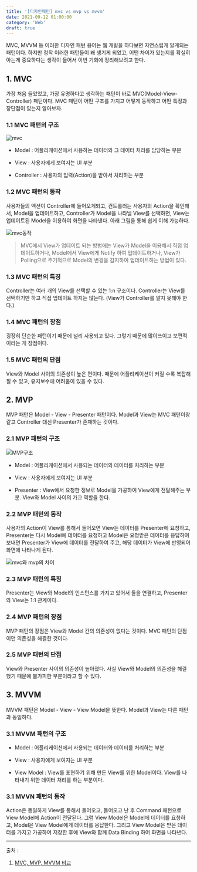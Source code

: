 ```yaml
---
title: '[디자인패턴] mvc vs mvp vs mvvm'
date: 2021-09-12 01:00:00
category: 'Web'
draft: true
---
```


MVC, MVVM 등 이러한 디자인 패턴 용어는 웹 개발을 하다보면 자연스럽게 알게되는 패턴이다. 하지만 정작 이러한 패턴들이 왜 생기게 되었고, 어떤 차이가 있는지를 확실히 아는게 중요하다는 생각이 들어서 이번 기회에 정리해보려고 한다.

## 1. MVC

가장 처음 들었었고, 가장 유명하다고 생각하는 패턴이 바로 MVC(Model-View-Controller) 패턴이다. MVC 패턴이 어떤 구조를 가지고 어떻게 동작하고 어떤 특징과 장단점이 있는지 알아보자.

### 1.1 MVC 패턴의 구조

![mvc](https://img1.daumcdn.net/thumb/R1280x0/?scode=mtistory2&fname=https%3A%2F%2Fblog.kakaocdn.net%2Fdn%2F7IE8f%2FbtqBRvw9sFF%2FAGLRdsOLuvNZ9okmGOlkx1%2Fimg.png)

- Model : 어플리케이션에서 사용하는 데이터와 그 데이터 처리를 담당하는 부분

- View : 사용자에게 보여지는 UI 부분

- Controller : 사용자의 입력(Action)을 받아서 처리하는 부분

### 1.2 MVC 패턴의 동작

사용자들의 액션이 Controller에 들어오게되고, 컨트롤러는 사용자의 Action을 확인해서, Model을 업데이트하고, Controller가 Model을 나타낼 View를 선택하면, View는 업데이트된 Model을 이용하여 화면을 나타낸다. 아래 그림을 통해 쉽게 이해 가능하다.

![mvc동작](https://miro.medium.com/max/1000/1*23_6IjYfnybitGq4jO0QCg.gif)

> MVC에서 View가 업데이트 되는 방법에는 View가 Model을 이용해서 직접 업데이트하거나, Model에서 View에게 Notify 하여 업데이트하거나, View가 Polling으로 주기적으로 Model의 변경을 감지하여 업데이트하는 방법이 있다.

### 1.3 MVC 패턴의 특징

Controller는 여러 개의 View를 선택할 수 있는 1:n 구조이다. Controller는 View를 선택하기만 하고 직접 업데이트 하지는 않는다. (View가 Controller를 알지 못해야 한다.)

### 1.4 MVC 패턴의 장점

굉장히 단순한 패턴이기 때문에 널리 사용되고 있다. 그렇기 때문에 많이쓰이고 보편적이라는 게 장점이다.

### 1.5 MVC 패턴의 단점

View와 Model 사이의 의존성이 높은 편이다. 때문에 어플리케이션이 커질 수록 복잡해질 수 있고, 유지보수에 어려움이 있을 수 있다.

## 2. MVP

MVP 패턴은 Model - View - Presenter 패턴이다. Model과 View는 MVC 패턴이랑 같고 Controller 대신 Presenter가 존재하는 것이다.

### 2.1 MVP 패턴의 구조

![MVP구조](https://img1.daumcdn.net/thumb/R1280x0/?scode=mtistory2&fname=https%3A%2F%2Fblog.kakaocdn.net%2Fdn%2FclZlsT%2FbtqBTLzeUCL%2FIDA8Ga6Yarndgr88g9Nkhk%2Fimg.png)

- Model : 어플리케이션에서 사용되는 데이터와 데이터를 처리하는 부분

- View : 사용자에게 보여지는 UI 부분

- Presenter : View에서 요청한 정보로 Model을 가공하여 View에게 전달해주는 부분. View와 Model 사이의 가교 역할을 한다.

### 2.2 MVP 패턴의 동작

사용자의 Action이 View를 통해서 들어오면 View는 데이터를 Presenter에 요청하고, Presenter는 다시 Model에 데이터를 요청하고 Model은 요청받은 데이터를 응답하여 보내면 Presenter가 View에 데이터를 전달하여 주고, 해당 데이터가 View에 반영되어 화면에 나타나게 된다.

![mvc와 mvp의 차이](https://i1.wp.com/www.vangeloven.net/wp-content/uploads/2016/05/xQe2B.gif?resize=712%2C405)

### 2.3 MVP 패턴의 특징

Presenter는 View와 Model의 인스턴스를 가지고 있어서 둘을 연결하고, Presenter와 View는 1:1 관계이다.

### 2.4 MVP 패턴의 장점

MVP 패턴의 장점은 View와 Model 간의 의존성이 없다는 것이다. MVC 패턴의 단점이던 의존성을 해결한 것이다.

### 2.5 MVP 패턴의 단점

View와 Presenter 사이의 의존성이 높아졌다. 사실 View와 Model의 의존성을 해결했기 때문에 불가피한 부분이라고 할 수 있다.

## 3. MVVM

MVVM 패턴은 Model - View - View Model을 뜻한다. Model과 View는 다른 패턴과 동일하다.

### 3.1 MVVM 패턴의 구조

- Model : 어플리케이션에서 사용되는 데이터와 데이터를 처리하는 부분

- View : 사용자에게 보여지는 UI 부분

- View Model : View를 표현하기 위해 만든 View를 위한 Model이다. View를 나타내기 위한 데이터 처리를 하는 부분이다.

### 3.1 MVVN 패턴의 동작

Action은 동일하게 View를 통해서 들어오고, 들어오고 난 후 Command 패턴으로 View Model에 Action이 전달된다. 그럼 View Model은 Model에 데이터를 요청하고, Model은 View Model에게 데이터를 응답한다. 그리고 View Model은 받은 데이터를 가지고 가공하여 저장한 후에 View와 함께 Data Binding 하여 화면을 나타낸다.

---

출처 :

1. [MVC, MVP, MVVM 비교](https://beomy.tistory.com/43)
